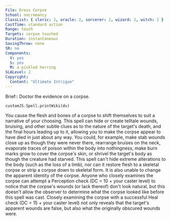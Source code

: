 ```yaml
---
File: Dress Corpse
School: necromancy
ClassList: { cleric: 2, oracle: 2, sorcerer: 2, wizard: 2, witch: 2 }
CastTime: standard action
Range: touch
Targets: corpse touched
Duration: instantaneous
SavingThrow: none
SR: no
Components:
  V: yes
  S: yes
  M: a pickled herring
SLALevel: 2
Copyright:
  Content: "Ultimate Intrigue"
---
```

Brief:: Doctor the evidence on a corpse.

```dataviewjs
customJS.Spell.printWiki(dv)
```

You cause the flesh and bones of a corpse to shift themselves to suit a narrative of your choosing. This spell can hide or create telltale wounds, bruising, and other subtle clues as to the nature of the target's death, and the final hours leading up to it, allowing you to make the corpse appear to have died in just about any way. You could, for example, make stab wounds close up as though they were never there, rearrange bruises on the neck, evaporate traces of poison within the body into nothingness, make burn marks grow to cover the corpse's skin, or shrivel the target's body  as though the creature had starved. This spell can't hide extreme alterations to the body (such as the loss of a limb), nor can it restore flesh to a skeletal corpse or strip a corpse down to skeletal form. It is also unable to change the apparent identity of the corpse.  Anyone who closely examines the corpse can attempt a Perception check (DC = 10 + your caster level) to notice that the corpse's wounds (or lack thereof) don't look natural, but this doesn't allow the observer to determine what the corpse looked like before this spell was cast. Closely examining the corpse with a successful Heal check (DC = 15 + your caster level) not only reveals that the target's apparent wounds are false, but also what the originally obscured wounds were.
